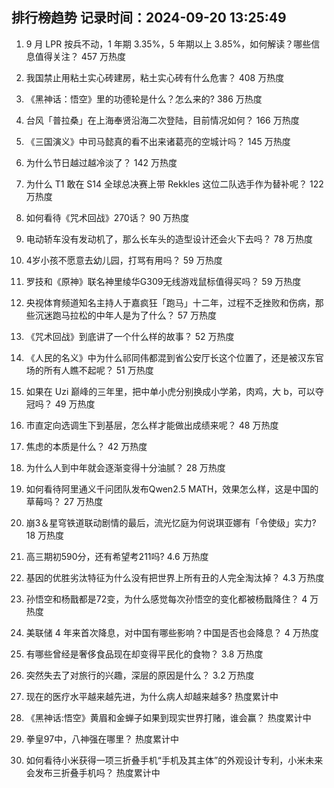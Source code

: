 
## 排行榜趋势 记录时间：2024-09-20 13:25:49
  
  1. 9 月 LPR 按兵不动，1 年期 3.35%，5 年期以上 3.85%，如何解读？哪些信息值得关注？ 457 万热度
    
  2. 我国禁止用粘土实心砖建房，粘土实心砖有什么危害？ 408 万热度
    
  3. 《黑神话：悟空》里的功德轮是什么？怎么来的? 386 万热度
    
  4. 台风「普拉桑」在上海奉贤沿海二次登陆，目前情况如何？ 166 万热度
    
  5. 《三国演义》中司马懿真的看不出来诸葛亮的空城计吗？ 145 万热度
    
  6. 为什么节日越过越冷淡了？ 142 万热度
    
  7. 为什么 T1 敢在 S14 全球总决赛上带 Rekkles 这位二队选手作为替补呢？ 122 万热度
    
  8. 如何看待《咒术回战》270话？ 90 万热度
    
  9. 电动轿车没有发动机了，那么长车头的造型设计还会火下去吗？ 78 万热度
    
  10. 4岁小孩不愿意去幼儿园，打骂有用吗？ 59 万热度
    
  11. 罗技和《原神》联名神里绫华G309无线游戏鼠标值得买吗？ 59 万热度
    
  12. 央视体育频道知名主持人于嘉疯狂「跑马」十二年，过程不乏挫败和伤病，那些沉迷跑马拉松的中年人是为了什么？ 57 万热度
    
  13. 《咒术回战》到底讲了一个什么样的故事？ 52 万热度
    
  14. 《人民的名义》中为什么祁同伟都混到省公安厅长这个位置了，还是被汉东官场的所有人瞧不起呢？ 51 万热度
    
  15. 如果在 Uzi 巅峰的三年里，把中单小虎分别换成小学弟，肉鸡，大 b，可以夺冠吗？ 49 万热度
    
  16. 市直定向选调生下到基层，怎么样才能做出成绩来呢？ 48 万热度
    
  17. 焦虑的本质是什么？ 42 万热度
    
  18. 为什么人到中年就会逐渐变得十分油腻？ 28 万热度
    
  19. 如何看待阿里通义千问团队发布Qwen2.5 MATH，效果怎么样，这是中国的草莓吗？ 27 万热度
    
  20. 崩3＆星穹铁道联动剧情的最后，流光忆庭为何说琪亚娜有「令使级」实力? 18 万热度
    
  21. 高三期初590分，还有希望考211吗? 4.6 万热度
    
  22. 基因的优胜劣汰特征为什么没有把世界上所有丑的人完全淘汰掉？ 4.3 万热度
    
  23. 孙悟空和杨戬都是72变，为什么感觉每次孙悟空的变化都被杨戬降住？ 4 万热度
    
  24. 美联储 4 年来首次降息，对中国有哪些影响？中国是否也会降息？ 4 万热度
    
  25. 有哪些曾经是奢侈食品现在却变得平民化的食物？ 3.8 万热度
    
  26. 突然失去了对旅行的兴趣，深层的原因是什么？ 3.2 万热度
    
  27. 现在的医疗水平越来越先进，为什么病人却越来越多? 热度累计中
    
  28. 《黑神话:悟空》黄眉和金蝉子如果到现实世界打赌，谁会赢？ 热度累计中
    
  29. 拳皇97中，八神强在哪里？ 热度累计中
    
  30. 如何看待小米获得一项三折叠手机“手机及其主体”的外观设计专利，小米未来会发布三折叠手机吗？ 热度累计中
    